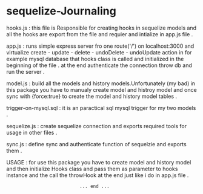 # sequelize-Journaling

hooks.js : this file is Responsible for creating hooks in sequelize models and
        all the hooks are export from the file and requier and intialize in 
        app.js file .

app.js : runs simple express server fro one route('/') on localhost:3000 and
        virtualize create - update - delete - undoDelete - undoUpdate action 
        in for example mysql database that hooks class is  called and initialized
        in the beginning of the file . at the end authenticate the connection 
        throw db and run the server .

model.js : build all the models and history models.Unfortunately (my bad) in this 
        package you have to manualy create model and histroy model and once sync 
        with {force:true} to create the model and history model tables .

trigger-on-mysql.sql : it is an paractical sql mysql trigger for my two models .

sequelize.js : create sequelize connection and exports required tools for usage 
        in other files .

sync.js : define sync and authenticate function of sequelzie and exports them .

USAGE : for use this package you have to create model and history model and then 
        initialize Hooks class and pass them as parameter to hooks instance and 
        the call the throwHook at the end just like i do in app.js file .





                               ... end ...